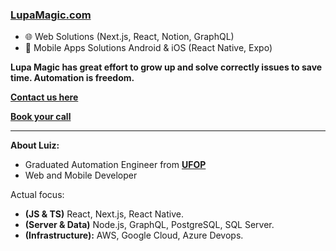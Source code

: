 ### <a href='https://lupamagic.com'>LupaMagic.com</a>

- 🌐 Web Solutions (Next.js, React, Notion, GraphQL)
- 📱 Mobile Apps Solutions Android & iOS (React Native, Expo)

**Lupa Magic has great effort to grow up and solve correctly issues to save time. Automation is freedom.**

**<a href='https://api.whatsapp.com/send?phone=5531975530383'>Contact us here</a>**

**<a href='https://www.calendly.com/lupamagic'>Book your call</a>**

----------------------------------------------------------------------------------------------
**About Luiz:**

 - Graduated Automation Engineer from <a href='https://ufop.br'>**UFOP**</a>
 - Web and Mobile Developer
 
 Actual focus: 
 - **(JS & TS)** React, Next.js, React Native.
 - **(Server & Data)** Node.js, GraphQL, PostgreSQL, SQL Server.
 - **(Infrastructure):** AWS, Google Cloud, Azure Devops.
 
